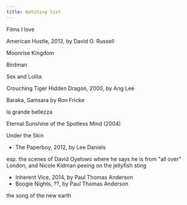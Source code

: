 ```yaml
---
title: Watching list
---
```


Films I love

American Hustle, 2013, by David O. Russell

Moonrise Kingdom

Birdman

Sex and Lolita

Crouching Tiger Hidden Dragon, 2000, by Ang Lee

Baraka, Samsara by Ron Fricke 

la grande bellezza

Eternal Sunshine of the Spotless Mind (2004)

Under the Skin

* The Paperboy, 2012, by Lee Daniels

esp. the scenes of David Oyelowo where he says he is from "all over" London, and Nicole Kidman peeing on the jellyfish sting

* Inherent Vice, 2014, by Paul Thomas Anderson
* Boogie Nights, ??, by Paul Thomas Anderson

the song of the new earth

